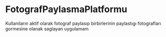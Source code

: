 # FotografPaylasmaPlatformu
Kullaniların aktif olarak fotograf paylasıp birbirlerinin paylastıgı fotografları gormesine olanak saglayan uygulamam 
